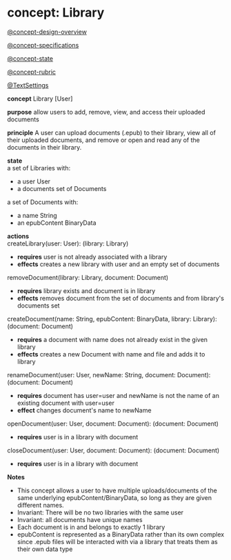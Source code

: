# concept: Library


[@concept-design-overview](/design/background/concept-design-overview.md) 

[@concept-specifications](/design/background/concept-specifications.md)

[@concept-state](/design/background/detailed/concept-state.md)

[@concept-rubric](/design/background/detailed/concept-rubric.md)

[@TextSettings](/design/concepts/TextSettings/TextSettings.md)

**concept** Library \[User\]

**purpose** allow users to add, remove, view, and access their uploaded documents

**principle** A user can upload documents (.epub) to their library, view all of their uploaded documents, and remove or open and read any of the documents in their library. 

**state**  
a set of Libraries with:  
- a user User
- a documents set of Documents

a set of Documents with:  
- a name String  
- an epubContent BinaryData

**actions**  
createLibrary(user: User): (library: Library)  
- **requires** user is not already associated with a library  
- **effects** creates a new library with user and an empty set of documents

removeDocument(library: Library, document: Document)    
- **requires** library exists and document is in library  
- **effects** removes document from the set of documents and from library's documents set  

createDocument(name: String, epubContent: BinaryData, library: Library): (document: Document)  
- **requires** a document with name does not already exist in the given library  
- **effects** creates a new Document with name and file and adds it to library

renameDocument(user: User, newName: String, document: Document): (document: Document)
- **requires** document has user=user and newName is not the name of an existing document with user=user
- **effect** changes document's name to newName

openDocument(user: User, document: Document): (document: Document)  
- **requires** user is in a library with document  

closeDocument(user: User, document: Document): (document: Document)  
- **requires** user is in a library with document


**Notes**
- This concept allows a user to have multiple uploads/documents of the same underlying epubContent/BinaryData, so long as they are given different names. 
- Invariant: There will be no two libraries with the same user
- Invariant: all documents have unique names
- Each document is in and belongs to exactly 1 library
- epubContent is represented as a BinaryData rather than its own complex since .epub files will be interacted with via a library that treats them as their own data type



